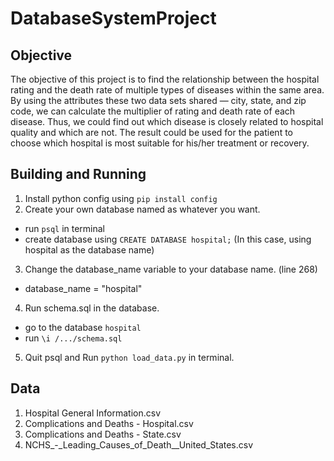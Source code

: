 # DatabaseSystemProject

## Objective

The objective of this project is to find the relationship between the hospital rating and the death rate of multiple types of diseases within the same area. By using the attributes these two data sets shared — city, state, and zip code, we can calculate the multiplier of rating and death rate of each disease. Thus, we could find out which disease is closely related to hospital quality and which are not. The result could be used for the patient to choose which hospital is most suitable for his/her treatment or recovery.

## Building and Running

1. Install python config using `pip install config`
2. Create your own database named as whatever you want. 
- run `psql` in terminal
- create database using `CREATE DATABASE hospital;` (In this case, using hospital as the database name)
3. Change the database_name variable to your database name. (line 268)
- database_name = "hospital"
4. Run schema.sql in the database. 
- go to the database `hospital`
- run `\i /.../schema.sql`
5. Quit psql and Run `python load_data.py` in terminal. 	

## Data
1. Hospital General Information.csv
2. Complications and Deaths - Hospital.csv
3. Complications and Deaths - State.csv
4. NCHS_-_Leading_Causes_of_Death__United_States.csv